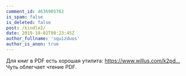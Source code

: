 ```yaml
---
comment_id: 4636905762
is_spam: false
is_deleted: false
post: /kindle2/
date: 2019-10-02T08:23:45Z
author_fullname: 'squizduos'
author_is_anon: true
---
```


<p>Для книг в PDF есть хорошая утилита: <a href="https://www.willus.com/k2pdfopt/" rel="nofollow noopener" title="https://www.willus.com/k2pdfopt/">https://www.willus.com/k2pd...</a><br>Чуть облегчает чтение PDF.</p>
